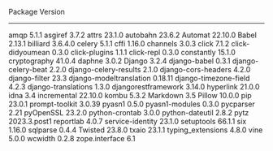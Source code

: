 Package                 Version
----------------------- ------------
amqp                    5.1.1
asgiref                 3.7.2
attrs                   23.1.0
autobahn                23.6.2
Automat                 22.10.0
Babel                   2.13.1
billiard                3.6.4.0
celery                  5.1.1
cffi                    1.16.0
channels                3.0.3
click                   7.1.2
click-didyoumean        0.3.0
click-plugins           1.1.1
click-repl              0.3.0
constantly              15.1.0
cryptography            41.0.4
daphne                  3.0.2
Django                  3.2.4
django-babel            0.3.1
django-celery-beat      2.2.0
django-celery-results   2.1.0
django-cors-headers     4.2.0
django-filter           23.3
django-modeltranslation 0.18.11
django-timezone-field   4.2.3
django-translations     1.3.0
djangorestframework     3.14.0
hyperlink               21.0.0
idna                    3.4
incremental             22.10.0
kombu                   5.3.2
Markdown                3.5
Pillow                  10.0.0
pip                     23.0.1
prompt-toolkit          3.0.39
pyasn1                  0.5.0
pyasn1-modules          0.3.0
pycparser               2.21
pyOpenSSL               23.2.0
python-crontab          3.0.0
python-dateutil         2.8.2
pytz                    2023.3.post1
reportlab               4.0.7
service-identity        23.1.0
setuptools              66.1.1
six                     1.16.0
sqlparse                0.4.4
Twisted                 23.8.0
txaio                   23.1.1
typing_extensions       4.8.0
vine                    5.0.0
wcwidth                 0.2.8
zope.interface          6.1
